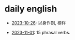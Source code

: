# daily english

+ [2023-10-26](./2023-12-26.md): 以身作则, 榜样

+ [2023-11-01](./2023-11-01.md): 15 phrasal verbs.
